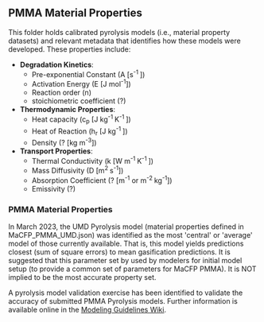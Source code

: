 ## PMMA Material Properties

This folder holds calibrated pyrolysis models (i.e., material property datasets) and relevant metadata that identifies how these models were developed. These properties include:
* **Degradation Kinetics**: 
  * Pre-exponential Constant (A [s<sup>-1 </sup>])
  * Activation Energy (E [J mol<sup>-1</sup>])
  * Reaction order (n)
  * stoichiometric coefficient (?)
* **Thermodynamic Properties**: 
  * Heat capacity (c<sub>p</sub> [J kg<sup>-1 </sup> K<sup>-1 </sup>])
  * Heat of Reaction (h<sub>r</sub> [J kg<sup>-1 </sup>])
  * Density (? [kg m<sup>-3</sup>])
* **Transport Properties**: 
  * Thermal Conductivity (k [W m<sup>-1 </sup>K<sup>-1 </sup>])
  * Mass Diffusivity (D [m<sup>2 </sup>s<sup>-1</sup>])
  * Absorption Coefficient (? [m<sup>-1</sup> or m<sup>-2 </sup>kg<sup>-1</sup>])
  * Emissivity (?)


### PMMA Material Properties

In March 2023, the UMD Pyrolysis model (material properties defined in MaCFP\_PMMA\_UMD.json) was identified as the most 'central' or 'average' model of those currently available. That is, this model yields predictions closest (sum of square errors) to mean gasification predictions. It is suggested that this parameter set by used by modelers for initial model setup (to provide a common set of parameters for MaCFP PMMA). It is NOT implied to be the most accurate property set.

A pyrolysis model validation exercise has been identified to validate the accuracy of submitted PMMA Pyrolysis models. Further information is available online in the [Modeling Guidelines Wiki](https://github.com/MaCFP/macfp-db/wiki/MaCFP-2023-Modeling-Guidelines#additional-guidelines-for-nist-gasification-apparatus).